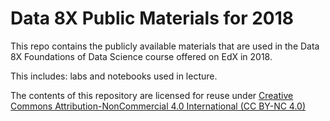 Data 8X Public Materials for 2018
=======

This repo contains the publicly available materials that are used in the Data 8X
Foundations of Data Science course offered on EdX in 2018.

This includes: labs and notebooks used in lecture.

The contents of this repository are licensed for reuse under [Creative Commons Attribution-NonCommercial 4.0 International (CC BY-NC 4.0)](http://creativecommons.org/licenses/by-nc/4.0/)